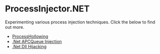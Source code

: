 # ProcessInjector.NET

Experimenting various process injection techniques. Click the below to find out more.

* [ProcessHollowing](https://github.com/wireless90/ProcessInjector.NET/tree/main/ProcessInjector/ProcessHollowing)
* [.Net APCQueue Injection](https://github.com/wireless90/ProcessInjector.NET/tree/main/ProcessInjector/DotNetQueueUserAPCInjectionOnExit)
* [.Net Dll Hijacking](https://github.com/wireless90/ProcessInjector.NET/tree/main/ProcessInjector/DllHijacking)
